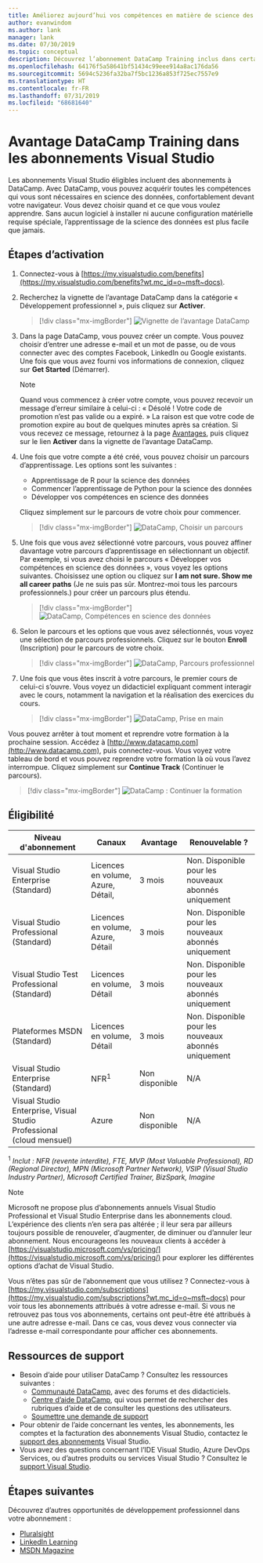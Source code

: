 ```yaml
---
title: Améliorez aujourd’hui vos compétences en matière de science des données avec l’avantage DataCamp dans les abonnements Visual Studio sélectionnés. | Microsoft Docs
author: evanwindom
ms.author: lank
manager: lank
ms.date: 07/30/2019
ms.topic: conceptual
description: Découvrez l’abonnement DataCamp Training inclus dans certains abonnements Visual Studio.
ms.openlocfilehash: 64176f5a58641bf51434c99eee914a8ac176da56
ms.sourcegitcommit: 5694c5236fa32ba7f5bc1236a853f725ec7557e9
ms.translationtype: HT
ms.contentlocale: fr-FR
ms.lasthandoff: 07/31/2019
ms.locfileid: "68681640"
---
```

# <a name="the-datacamp-training-benefit-in-visual-studio-subscriptions"></a>Avantage DataCamp Training dans les abonnements Visual Studio
Les abonnements Visual Studio éligibles incluent des abonnements à DataCamp.  Avec DataCamp, vous pouvez acquérir toutes les compétences qui vous sont nécessaires en science des données, confortablement devant votre navigateur. Vous devez choisir quand et ce que vous voulez apprendre. Sans aucun logiciel à installer ni aucune configuration matérielle requise spéciale, l’apprentissage de la science des données est plus facile que jamais.

## <a name="activation-steps"></a>Étapes d’activation
1. Connectez-vous à [https://my.visualstudio.com/benefits](https://my.visualstudio.com/benefits?wt.mc_id=o~msft~docs).

2. Recherchez la vignette de l’avantage DataCamp dans la catégorie « Développement professionnel », puis cliquez sur **Activer**.
   > [!div class="mx-imgBorder"]
   > ![Vignette de l’avantage DataCamp](_img/vs-datacamp/vs-datacamp-tile-2.png)

3. Dans la page DataCamp, vous pouvez créer un compte.  Vous pouvez choisir d’entrer une adresse e-mail et un mot de passe, ou de vous connecter avec des comptes Facebook, LinkedIn ou Google existants.  Une fois que vous avez fourni vos informations de connexion, cliquez sur **Get Started** (Démarrer).

   > [!NOTE]
   > Quand vous commencez à créer votre compte, vous pouvez recevoir un message d’erreur similaire à celui-ci : « Désolé !  Votre code de promotion n’est pas valide ou a expiré. »  La raison est que votre code de promotion expire au bout de quelques minutes après sa création.  Si vous recevez ce message, retournez à la page [Avantages](https://my.visualstudio.com/benefits), puis cliquez sur le lien **Activer** dans la vignette de l’avantage DataCamp.

4. Une fois que votre compte a été créé, vous pouvez choisir un parcours d’apprentissage.  Les options sont les suivantes :
    - Apprentissage de R pour la science des données
    - Commencer l’apprentissage de Python pour la science des données
    - Développer vos compétences en science des données

   Cliquez simplement sur le parcours de votre choix pour commencer.
   > [!div class="mx-imgBorder"]
   > ![DataCamp, Choisir un parcours](_img/vs-datacamp/vs-datacamp-choose-path.png)

5. Une fois que vous avez sélectionné votre parcours, vous pouvez affiner davantage votre parcours d’apprentissage en sélectionnant un objectif.  Par exemple, si vous avez choisi le parcours « Développer vos compétences en science des données », vous voyez les options suivantes. Choisissez une option ou cliquez sur **I am not sure.  Show me all career paths** (Je ne suis pas sûr. Montrez-moi tous les parcours professionnels.) pour créer un parcours plus étendu.
   > [!div class="mx-imgBorder"]
   > ![DataCamp, Compétences en science des données](_img/vs-datacamp/vs-datacamp-datascience.png)

6. Selon le parcours et les options que vous avez sélectionnés, vous voyez une sélection de parcours professionnels.  Cliquez sur le bouton **Enroll** (Inscription) pour le parcours de votre choix.
   > [!div class="mx-imgBorder"]
   > ![DataCamp, Parcours professionnel](_img/vs-datacamp/vs-datacamp-all-tracks.png)

7. Une fois que vous êtes inscrit à votre parcours, le premier cours de celui-ci s’ouvre.  Vous voyez un didacticiel expliquant comment interagir avec le cours, notamment la navigation et la réalisation des exercices du cours.

   > [!div class="mx-imgBorder"]
   > ![DataCamp, Prise en main](_img/vs-datacamp/vs-datacamp-getting-started.png)

Vous pouvez arrêter à tout moment et reprendre votre formation à la prochaine session.  Accédez à [http://www.datacamp.com](http://www.datacamp.com), puis connectez-vous.  Vous voyez votre tableau de bord et vous pouvez reprendre votre formation là où vous l’avez interrompue. Cliquez simplement sur **Continue Track** (Continuer le parcours).

> [!div class="mx-imgBorder"]
> ![DataCamp : Continuer la formation](_img/vs-datacamp/vs-datacamp-continue-training.png)

## <a name="eligibility"></a>Éligibilité
| Niveau d'abonnement                                                 |     Canaux                                            | Avantage                                                          | Renouvelable ?    |
|--------------------------------------------------------------------|---------------------------------------------------------|------------------------------------------------------------------|---------------|
| Visual Studio Enterprise (Standard)   | Licences en volume, Azure, Détail, | 3 mois       |  Non.  Disponible pour les nouveaux abonnés uniquement          |
| Visual Studio Professional (Standard) | Licences en volume, Azure, Détail                                       | 3 mois                                                            |  Non.  Disponible pour les nouveaux abonnés uniquement           |
| Visual Studio Test Professional (Standard)                         | Licences en volume, Détail                                              | 3 mois                                             |  Non.  Disponible pour les nouveaux abonnés uniquement           |
| Plateformes MSDN (Standard)                                          | Licences en volume, Détail                                              | 3 mois                                              |  Non.  Disponible pour les nouveaux abonnés uniquement           |
| Visual Studio Enterprise (Standard)  | NFR<sup>1</sup> |Non disponible  | N/A |
| Visual Studio Enterprise, Visual Studio Professional (cloud mensuel) | Azure | Non disponible | N/A |

<sup>1</sup>  *Inclut :  NFR (revente interdite), FTE, MVP (Most Valuable Professional), RD (Regional Director), MPN (Microsoft Partner Network), VSIP (Visual Studio Industry Partner), Microsoft Certified Trainer, BizSpark, Imagine*

> [!NOTE]
> Microsoft ne propose plus d’abonnements annuels Visual Studio Professional et Visual Studio Enterprise dans les abonnements cloud. L’expérience des clients n’en sera pas altérée ; il leur sera par ailleurs toujours possible de renouveler, d’augmenter, de diminuer ou d’annuler leur abonnement. Nous encourageons les nouveaux clients à accéder à [https://visualstudio.microsoft.com/vs/pricing/](https://visualstudio.microsoft.com/vs/pricing/) pour explorer les différentes options d’achat de Visual Studio.

Vous n’êtes pas sûr de l’abonnement que vous utilisez ?  Connectez-vous à [https://my.visualstudio.com/subscriptions](https://my.visualstudio.com/subscriptions?wt.mc_id=o~msft~docs) pour voir tous les abonnements attribués à votre adresse e-mail. Si vous ne retrouvez pas tous vos abonnements, certains ont peut-être été attribués à une autre adresse e-mail.  Dans ce cas, vous devez vous connecter via l’adresse e-mail correspondante pour afficher ces abonnements.

## <a name="support-resources"></a>Ressources de support
- Besoin d’aide pour utiliser DataCamp ?  Consultez les ressources suivantes :
  - [Communauté DataCamp](https://www.datacamp.com/community/tutorials), avec des forums et des didacticiels.
  - [Centre d’aide DataCamp](https://support.datacamp.com/hc), qui vous permet de rechercher des rubriques d’aide et de consulter les questions des utilisateurs.
  - [Soumettre une demande de support](https://support.datacamp.com/hc/requests/new)
- Pour obtenir de l’aide concernant les ventes, les abonnements, les comptes et la facturation des abonnements Visual Studio, contactez le [support des abonnements](https://visualstudio.microsoft.com/subscriptions/support/) Visual Studio.
- Vous avez des questions concernant l’IDE Visual Studio, Azure DevOps Services, ou d’autres produits ou services Visual Studio ?  Consultez le [support Visual Studio](https://visualstudio.microsoft.com/support/).

## <a name="next-steps"></a>Étapes suivantes
Découvrez d’autres opportunités de développement professionnel dans votre abonnement :
- [Pluralsight](vs-pluralsight.md)
- [LinkedIn Learning](vs-linkedin-learning.md)
- [MSDN Magazine](vs-msdn.md)
